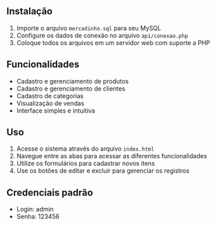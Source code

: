 ## Instalação

1. Importe o arquivo `mercadinho.sql` para seu MySQL
2. Configure os dados de conexão no arquivo `api/conexao.php`
3. Coloque todos os arquivos em um servidor web com suporte a PHP

## Funcionalidades

- Cadastro e gerenciamento de produtos
- Cadastro e gerenciamento de clientes
- Cadastro de categorias
- Visualização de vendas
- Interface simples e intuitiva

## Uso

1. Acesse o sistema através do arquivo `index.html`
2. Navegue entre as abas para acessar as diferentes funcionalidades
3. Utilize os formulários para cadastrar novos itens
4. Use os botões de editar e excluir para gerenciar os registros

## Credenciais padrão

- Login: admin
- Senha: 123456